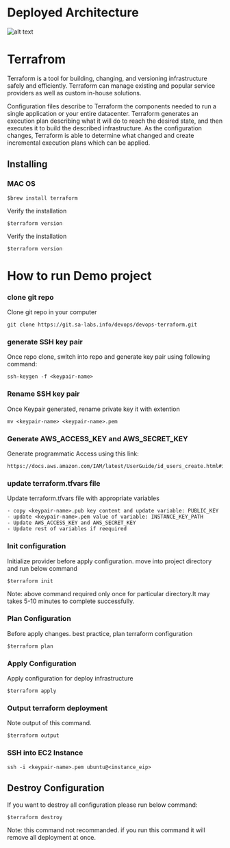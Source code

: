 # Deployed Architecture
![alt text](https://rahul2611.s3.amazonaws.com/terraform-deployment.jpg)

# Terrafrom

Terraform is a tool for building, changing, and versioning infrastructure safely and efficiently. Terraform can manage existing and popular service providers as well as custom in-house solutions.

Configuration files describe to Terraform the components needed to run a single application or your entire datacenter. Terraform generates an execution plan describing what it will do to reach the desired state, and then executes it to build the described infrastructure. As the configuration changes, Terraform is able to determine what changed and create incremental execution plans which can be applied.

## Installing

### MAC OS
```
$brew install terraform  
```
Verify the installation
```
$terraform version  
```
Verify the installation
```
$terraform version  
```
# How to run Demo project
### clone git repo
Clone git repo in your computer
```
git clone https://git.sa-labs.info/devops/devops-terraform.git
```
### generate SSH key pair
Once repo clone, switch into repo and generate key pair using following command:
```
ssh-keygen -f <keypair-name> 
```
### Rename SSH key pair
Once Keypair generated, rename private key it with extention
```
mv <keypair-name> <keypair-name>.pem
```
### Generate AWS_ACCESS_KEY and AWS_SECRET_KEY
Generate programmatic Access using this link:
```
https://docs.aws.amazon.com/IAM/latest/UserGuide/id_users_create.html#id_users_create_console
```
### update terraform.tfvars file
Update terraform.tfvars file with appropriate variables
```
- copy <keypair-name>.pub key content and update variable: PUBLIC_KEY
- update <keypair-name>.pem value of variable: INSTANCE_KEY_PATH
- Update AWS_ACCESS_KEY and AWS_SECRET_KEY
- Update rest of variables if reequired
```
### Init configuration
Initialize provider before apply configuration. move into project directory and run below command
```
$terraform init  
```
Note: above command required only once for particular directory.It may takes 5-10 minutes to complete successfully.
### Plan Configuration

Before apply changes. best practice, plan terraform configuration
```
$terraform plan  
```
### Apply Configuration
Apply configuration for deploy infrastructure
```
$terraform apply  
```
### Output terraform deployment
Note output of this command.
```
$terraform output 
```
### SSH into EC2 Instance 
```
ssh -i <keypair-name>.pem ubuntu@<instance_eip>
```
## Destroy Configuration
If you want to destroy all configuration please run below command:
```
$terraform destroy  
```
Note: this command not recommanded. if you run this command it will remove all deployment at once.
